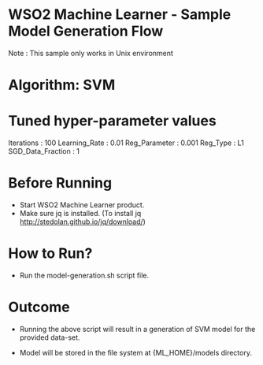 WSO2 Machine Learner - Sample Model Generation Flow
===================================================

Note : This sample only works in Unix environment

Algorithm: SVM
==============

Tuned hyper-parameter values
======================

Iterations : 100
Learning_Rate : 0.01
Reg_Parameter : 0.001
Reg_Type : L1
SGD_Data_Fraction : 1

Before Running
==============

* Start WSO2 Machine Learner product.
* Make sure jq is installed. (To install jq http://stedolan.github.io/jq/download/)

How to Run?
===========

* Run the model-generation.sh script file.

Outcome
=======

* Running the above script will result in a generation of SVM model for the provided data-set.

* Model will be stored in the file system at {ML_HOME}/models directory.
